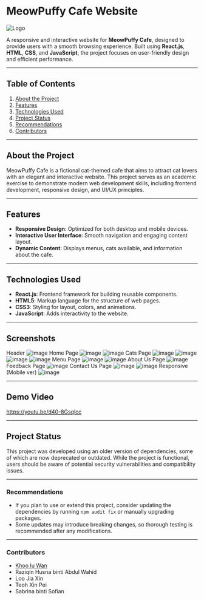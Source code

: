 # MeowPuffy Cafe Website  

![Logo](https://github.com/user-attachments/assets/bd809425-16d8-404a-b151-93a4f2c964dc)


A responsive and interactive website for **MeowPuffy Cafe**, designed to provide users with a smooth browsing experience. Built using **React.js**, **HTML**, **CSS**, and **JavaScript**, the project focuses on user-friendly design and efficient performance.  

---

## Table of Contents  
1. [About the Project](#about-the-project)  
2. [Features](#features)  
3. [Technologies Used](#technologies-used)  
4. [Project Status](#project-status)
5. [Recommendations](#recommendations)
6. [Contributors](#contributors)

---

## About the Project  
MeowPuffy Cafe is a fictional cat-themed cafe that aims to attract cat lovers with an elegant and interactive website. This project serves as an academic exercise to demonstrate modern web development skills, including frontend development, responsive design, and UI/UX principles.  

---

## Features  
- **Responsive Design**: Optimized for both desktop and mobile devices.  
- **Interactive User Interface**: Smooth navigation and engaging content layout.  
- **Dynamic Content**: Displays menus, cats available, and information about the cafe.  

---

## Technologies Used  
- **React.js**: Frontend framework for building reusable components.  
- **HTML5**: Markup language for the structure of web pages.  
- **CSS3**: Styling for layout, colors, and animations.  
- **JavaScript**: Adds interactivity to the website.  

---

## Screenshots
Header
![image](https://github.com/user-attachments/assets/e2395017-26cb-408f-bbc6-02748602ba25)
Home Page
![image](https://github.com/user-attachments/assets/c81a5242-d063-4b08-8cbe-2417d0c1c208)
![image](https://github.com/user-attachments/assets/b02e2a97-558e-45bd-afa9-622a1e604b56)
Cats Page
![image](https://github.com/user-attachments/assets/cf1b7c4b-ffa8-4931-a85f-c64e41bec152)
![image](https://github.com/user-attachments/assets/34245c5e-d733-4698-aff1-04c63ab8ae58)
![image](https://github.com/user-attachments/assets/8f9d0d71-e684-4e62-9b49-f0a4ccc3b6e0)
![image](https://github.com/user-attachments/assets/3cabaa4c-ed8c-4894-baa3-af58239178f4)
Menu Page
![image](https://github.com/user-attachments/assets/0f473311-b206-4d4b-93d7-10616e11e10b)
![image](https://github.com/user-attachments/assets/9f5258fb-198a-4c2d-b8da-e5e730d81153)
About Us Page
![image](https://github.com/user-attachments/assets/d33bc55f-ea19-44ca-8c1e-d0d8df300c2b)
Feedback Page
![image](https://github.com/user-attachments/assets/08cbea24-35fe-496e-9941-7adf3f2a783d)
Contact Us Page
![image](https://github.com/user-attachments/assets/4f38afd1-c9d9-4c91-b96f-1105ec78c5c9)
![image](https://github.com/user-attachments/assets/1690bffa-7651-4573-b5a3-1e3add9530ce)
Responsive (Mobile ver)
![image](https://github.com/user-attachments/assets/fa24ab80-d407-4c50-912f-2629c350346a)

---

## Demo Video
https://youtu.be/d40-8Gsqlcc

---

## Project Status
This project was developed using an older version of dependencies, some of which are now deprecated or outdated. While the project is functional, users should be aware of potential security vulnerabilities and compatibility issues.

---

### Recommendations
- If you plan to use or extend this project, consider updating the dependencies by running `npm audit fix` or manually upgrading packages.
- Some updates may introduce breaking changes, so thorough testing is recommended after any modifications.

---

### Contributors
- [Khoo Iu Wan](https://github.com/wuik1112)
- Raziqin Husna binti Abdul Wahid
- Loo Jia Xin
- Teoh Xin Pei
- Sabrina binti Sofian

